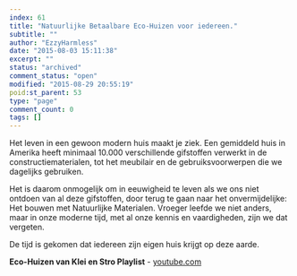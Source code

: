 ```yaml
---
index: 61
title: "Natuurlijke Betaalbare Eco-Huizen voor iedereen."
subtitle: ""
author: "EzzyHarmless"
date: "2015-08-03 15:11:38"
excerpt: ""
status: "archived"
comment_status: "open"
modified: "2015-08-29 20:55:19"
poid:st_parent: 53
type: "page"
comment_count: 0
tags: []
---
```


Het leven in een gewoon modern huis maakt je ziek. Een gemiddeld huis in Amerika heeft minimaal 10.000 verschillende gifstoffen verwerkt in de constructiematerialen, tot het meubilair en de gebruiksvoorwerpen die we dagelijks gebruiken.

Het is daarom onmogelijk om in eeuwigheid te leven als we ons niet ontdoen van al deze gifstoffen, door terug te gaan naar het onvermijdelijke: Het bouwen met Natuurlijke Materialen. Vroeger leefde we niet anders, maar in onze moderne tijd, met al onze kennis en vaardigheden, zijn we dat vergeten.

De tijd is gekomen dat iedereen zijn eigen huis krijgt op deze aarde.

**Eco-Huizen van Klei en Stro Playlist** - [youtube.com](http://youtube.com/ "Youtube")